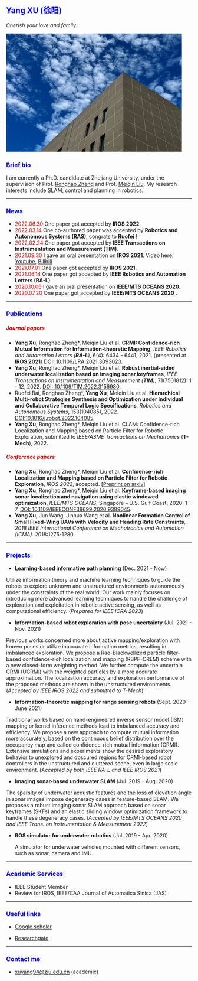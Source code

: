 ## <font color="#0000dd">Yang XU (徐阳)</font>

*Cherish your love and family.*

![sky](sky.jpg)

### <font color="#0000dd">Brief bio</font>

I am currently a Ph.D. candidate at Zhejiang University, under the supervision of Prof. [Ronghao Zheng](https://person.zju.edu.cn/ronghaozheng) and Prof. [Meiqin Liu](https://person.zju.edu.cn/mliu). My research interests include SLAM, control and planning in robotics.

---

### <font color="#0000dd">News</font>

- <font color="#dd0000">2022.06.30</font> One paper got accepted by **IROS 2022**.
- <font color="#dd0000">2022.03.14</font> One co-authored paper was accepted by **Robotics and Autonomous Systems (RAS)**, congrats to **Ruofei** !
- <font color="#dd0000">2022.02.24</font> One paper got accepted by **IEEE Transactions on Instrumentation and Measurement (TIM)**.
- <font color="#dd0000">2021.09.30</font> I gave an oral presentation on **IROS 2021**. Video here: [Youtube](https://youtu.be/pUcGST2W_m8), [Bilibili](https://www.bilibili.com/video/BV1vQ4y1e77y?share_source=copy_web)
- <font color="#dd0000">2021.07.01</font> One paper got accepted by **IROS 2021**.
- <font color="#dd0000">2021.06.14</font> One paper got accepted by **IEEE Robotics and Automation Letters (RA-L)** .
- <font color="#dd0000">2020.10.05</font> I gave an oral presentation on **IEEE/MTS OCEANS 2020**.
- <font color="#dd0000">2020.07.20</font> One paper got accepted by **IEEE/MTS OCEANS 2020** .

---

### <font color="#0000dd">Publications</font>

##### <font color="#dd0000">Journal papers</font>

- **Yang Xu**, Ronghao Zheng\*, Meiqin Liu et al. **CRMI: Confidence-rich Mutual Information for Information-theoretic Mapping**, *IEEE Robotics and Automation Letters (**RA-L**)*, 6(4): 6434 - 6441, 2021. (presented at **IROS 2021**) [DOI: 10.1109/LRA.2021.3093023](https://ieeexplore.ieee.org/document/9466474).
- **Yang Xu**, Ronghao Zheng\*, Meiqin Liu et al. **Robust inertial-aided underwater localization based on imaging sonar keyframes**, *IEEE Transactions on Instrumentation and Measurement (**TIM**)*, 71(7501812): 1 - 12, 2022. [DOI: 10.1109/TIM.2022.3156980](https://ieeexplore.ieee.org/document/9729232).
- Ruofei Bai, Ronghao Zheng\*, **Yang Xu**, Meiqin Liu et al. **Hierarchical Multi-robot Strategies Synthesis and Optimization under Individual and Collaborative Temporal Logic Specifications**, *Robotics and Autonomous Systems*, 153(104085), 2022. [DOI:10.1016/j.robot.2022.104085](https://doi.org/10.1016/j.robot.2022.104085). 
- **Yang Xu**, Ronghao Zheng*, Meiqin Liu et al.  CLAM: Confidence-rich Localization and Mapping based on Particle Filter for Robotic Exploration, submitted to *IEEE/ASME Transactions on Mechatronics* (**T-Mech**), 2022. 

##### <font color="#dd0000">Conference papers</font>

- **Yang Xu**, Ronghao Zheng\*, Meiqin Liu et al. **Confidence-rich Localization and Mapping based on Particle Filter for Robotic Exploration**, *IROS 2022*, accepted. [[Preprint on arxiv](https://arxiv.org/abs/2202.09631)]
- **Yang Xu**, Ronghao Zheng\*, Meiqin Liu et al. **Keyframe-based imaging sonar localization and navigation using elastic windowed optimization**, *IEEE/MTS OCEANS*, Singapore – U.S. Gulf Coast, 2020: 1-7. [DOI: 10.1109/IEEECONF38699.2020.9389045](https://ieeexplore.ieee.org/document/9389045).
- **Yang Xu**, Jun Wang, Jinhua Wang et al. **Nonlinear Formation Control of Small Fixed-Wing UAVs with Velocity and Heading Rate Constraints**, *2018 IEEE International Conference on Mechatronics and Automation (ICMA)*. 2018:1275-1280.

---

### <font color="#0000dd">Projects</font>

- **Learning-based informative path planning** (Dec. 2021 - Now)

Utilize information theory and machine learning techniques to guide the robots to explore unknown and unstructured environments autonomously under the constraints of the real world. Our work mainly focuses on introducing more advanced learning techniques to handle the challenge of exploration and exploitation in robotic active sensing, as well as computational efficiency. (*Prepared for IEEE ICRA 2023*)

- **Information-based robot exploration with pose uncertainty** (Jul. 2021 - Nov. 2021)

Previous works concerned more about active mapping/exploration with known poses or utilize inaccurate information metrics, resulting in imbalanced exploration. We propose a Rao-Blackwellized particle filter-based confidence-rich localization and mapping (RBPF-CRLM) scheme with a new closed-form weighting method. We further compute the uncertain CRMI (UCRMI) with the weighted particles by a more accurate approximation. The localization accuracy and exploration performance of the proposed methods are shown in the unstructured environments. (*Accepted by IEEE IROS 2022 and submitted to T-Mech*)

- **Information-theoretic mapping for range sensing robots** (Sept. 2020 - June 2021)

Traditional works based on hand-engineered inverse sensor model (ISM) mapping or kernel inference methods lead to imbalanced accuracy and efficiency. We propose a new approach to compute mutual information more accurately, based on the continuous belief distribution over the occupancy map and called confidence-rich mutual information (CRMI). Extensive simulations and experiments show the desired exploratory behavior to unexplored and obscured regions for CRMI-based robot controllers in the unstructured and cluttered scene, even in large scale environment. (*Accepted by both IEEE RA-L and IEEE IROS 2021*)

- **Imaging sonar-based underwater SLAM** (Jul. 2019 - Aug. 2020)

The sparsity of underwater acoustic features and the loss of elevation angle in sonar images impose degeneracy cases in feature-based SLAM. We proposes a robust imaging sonar SLAM approach based on sonar keyframes (SKFs) and an elastic sliding window optimization framework to handle these degeneracy cases. (*Accepted by IEEE/MTS OCEANS 2020 and IEEE Trans. on Instrumentation & Measurement 2022*)

- **ROS simulator for underwater robotics** (Jul. 2019 - Apr. 2020)

  A simulator for underwater vehicles mounted with different sensors, such as sonar, camera and IMU.

---

### <font color="#0000dd">Academic Services</font>

- IEEE Student Member
- Review for IROS, IEEE/CAA Journal of Automatica Sinica (JAS)

---

### <font color="#0000dd">Useful links</font>

- [Google scholar](https://scholar.google.com/citations?user=0jlkaLsAAAAJ&hl=zh-CN)

- [Researchgate](https://www.researchgate.net/profile/Yang-Xu-135)

---

### <font color="#0000dd">Contact me</font>

- xuyang94@zju.edu.cn (academic)
